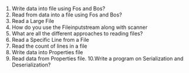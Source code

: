 1. Write data into file using Fos and Bos?
2. Read from data into a file using Fos and Bos?
3. Read a Large File
4. How do you use the Fileinputstream along with scanner
5. What are all the different approaches to reading files?
6. Read a Specific Line from a File
7. Read the count of lines in a file
8. Write data into Properties file
9. Read data from Properties file.
10.Write a program on Serialization and Deserialization?
